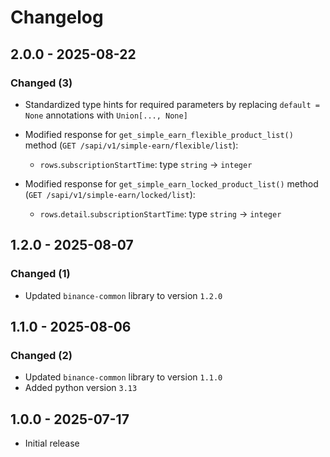 # Changelog

## 2.0.0 - 2025-08-22

### Changed (3)

- Standardized type hints for required parameters by replacing `default = None` annotations with `Union[..., None]`

- Modified response for `get_simple_earn_flexible_product_list()` method (`GET /sapi/v1/simple-earn/flexible/list`):
  - `rows`.`subscriptionStartTime`: type `string` → `integer`

- Modified response for `get_simple_earn_locked_product_list()` method (`GET /sapi/v1/simple-earn/locked/list`):
  - `rows`.`detail`.`subscriptionStartTime`: type `string` → `integer`

## 1.2.0 - 2025-08-07

### Changed (1)

- Updated `binance-common` library to version `1.2.0`

## 1.1.0 - 2025-08-06

### Changed (2)

- Updated `binance-common` library to version `1.1.0`
- Added python version `3.13`

## 1.0.0 - 2025-07-17

- Initial release
